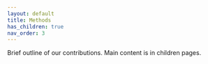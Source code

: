 ```yaml
---
layout: default
title: Methods
has_children: true
nav_order: 3
---
```


Brief outline of our contributions. Main content is in children pages.
